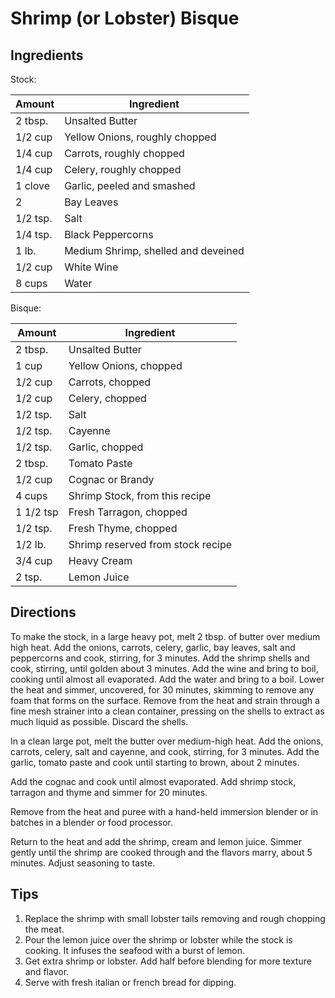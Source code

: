 Shrimp (or Lobster) Bisque
==========================

Ingredients
-----------

Stock:

Amount    | Ingredient
--------- | ----------------------
2 tbsp.   | Unsalted Butter
1/2 cup   | Yellow Onions, roughly chopped
1/4 cup   | Carrots, roughly chopped
1/4 cup   | Celery, roughly chopped
1 clove   | Garlic, peeled and smashed
2         | Bay Leaves
1/2 tsp.  | Salt
1/4 tsp.  | Black Peppercorns
1 lb.     | Medium Shrimp, shelled and deveined
1/2 cup   | White Wine
8 cups    | Water

Bisque:

Amount    | Ingredient
--------- | ----------------------
2 tbsp.   | Unsalted Butter
1 cup     | Yellow Onions, chopped
1/2 cup   | Carrots, chopped
1/2 cup   | Celery, chopped
1/2 tsp.  | Salt
1/2 tsp.  | Cayenne
1/2 tsp.  | Garlic, chopped
2 tbsp.   | Tomato Paste
1/2 cup   | Cognac or Brandy
4 cups    | Shrimp Stock, from this recipe
1 1/2 tsp | Fresh Tarragon, chopped
1/2 tsp.  | Fresh Thyme, chopped
1/2 lb.   | Shrimp reserved from stock recipe
3/4 cup   | Heavy Cream
2 tsp.    | Lemon Juice

Directions
----------

To make the stock, in a large heavy pot, melt 2 tbsp. of butter over medium high heat.  Add the onions, carrots, celery, garlic, bay leaves, salt and peppercorns and cook, stirring, for 3 minutes.  Add the shrimp shells and cook, stirring, until golden about 3 minutes.  Add the wine and bring to boil, cooking until almost all evaporated.  Add the water and bring to a boil.  Lower the heat and simmer, uncovered, for 30 minutes, skimming to remove any foam that forms on the surface.  Remove from the heat and strain through a fine mesh strainer into a clean container, pressing on the shells to extract as much liquid as possible.  Discard the shells.

In a clean large pot, melt the butter over medium-high heat.  Add the onions, carrots, celery, salt and cayenne, and cook, stirring, for 3 minutes.  Add the garlic, tomato paste and cook until starting to brown, about 2 minutes.

Add the cognac and cook until almost evaporated.  Add shrimp stock, tarragon and thyme and simmer for 20 minutes.

Remove from the heat and puree with a hand-held immersion blender or in batches in a blender or food processor.

Return to the heat and add the shrimp, cream and lemon juice.  Simmer gently until the shrimp are cooked through and the flavors marry, about 5 minutes.  Adjust seasoning to taste.

Tips
----

1.  Replace the shrimp with small lobster tails removing and rough chopping the meat.
2.  Pour the lemon juice over the shrimp or lobster while the stock is cooking.  It infuses the seafood with a burst of lemon.
3.  Get extra shrimp or lobster.  Add half before blending for more texture and flavor.
4.  Serve with fresh italian or french bread for dipping.

